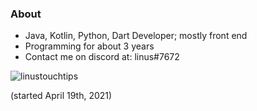 ### About

- Java, Kotlin, Python, Dart Developer; mostly front end
- Programming for about 3 years
- Contact me on discord at: linus#7672

<p> <img src="https://komarev.com/ghpvc/?username=linustouchtips&color=8E64D0" alt="linustouchtips" /> </p> (started April 19th, 2021)
